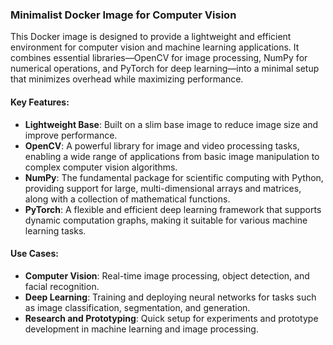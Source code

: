 ### Minimalist Docker Image for Computer Vision

This Docker image is designed to provide a lightweight and efficient environment for computer vision and machine learning applications. It combines essential libraries—OpenCV for image processing, NumPy for numerical operations, and PyTorch for deep learning—into a minimal setup that minimizes overhead while maximizing performance.

#### Key Features:
- **Lightweight Base**: Built on a slim base image to reduce image size and improve performance.
- **OpenCV**: A powerful library for image and video processing tasks, enabling a wide range of applications from basic image manipulation to complex computer vision algorithms.
- **NumPy**: The fundamental package for scientific computing with Python, providing support for large, multi-dimensional arrays and matrices, along with a collection of mathematical functions.
- **PyTorch**: A flexible and efficient deep learning framework that supports dynamic computation graphs, making it suitable for various machine learning tasks.

#### Use Cases:
- **Computer Vision**: Real-time image processing, object detection, and facial recognition.
- **Deep Learning**: Training and deploying neural networks for tasks such as image classification, segmentation, and generation.
- **Research and Prototyping**: Quick setup for experiments and prototype development in machine learning and image processing.
